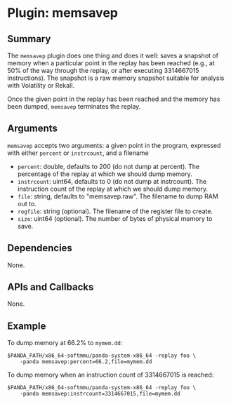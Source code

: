 Plugin: memsavep
===========

Summary
-------

The `memsavep` plugin does one thing and does it well: saves a snapshot of memory when a particular point in the replay has been reached (e.g., at 50% of the way through the replay, or after executing 3314667015 instructions). The snapshot is a raw memory snapshot suitable for analysis with Volatility or Rekall.

Once the given point in the replay has been reached and the memory has been dumped, `memsavep` terminates the replay.

Arguments
---------

`memsavep` accepts two arguments: a given point in the program, expressed with either `percent` or `instrcount`, and a filename

* `percent`: double, defaults to 200 (do not dump at percent). The percentage of the replay at which we should dump memory.
* `instrcount`: uint64, defaults to 0 (do not dump at instrcount). The instruction count of the replay at which we should dump memory.
* `file`: string, defaults to "memsavep.raw". The filename to dump RAM out to.
* `regfile`: string (optional). The filename of the register file to create.
* `size`: uint64 (optional). The number of bytes of physical memory to save.

Dependencies
------------

None.

APIs and Callbacks
------------------

None.

Example
-------

To dump memory at 66.2% to `mymem.dd`:

    $PANDA_PATH/x86_64-softmmu/panda-system-x86_64 -replay foo \
        -panda memsavep:percent=66.2,file=mymem.dd

To dump memory when an instruction count of 3314667015 is reached: 

    $PANDA_PATH/x86_64-softmmu/panda-system-x86_64 -replay foo \
        -panda memsavep:instrcount=3314667015,file=mymem.dd
